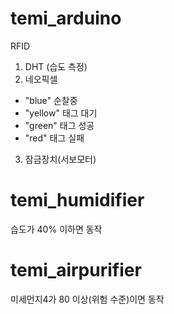 # temi_arduino
RFID
1. DHT (습도 측정)
2. 네오픽셀
- "blue" 순찰중
- "yellow" 태그 대기
- "green" 태그 성공
- "red" 태그 실패
3. 잠금장치(서보모터)
# temi_humidifier
  습도가 40% 이하면 동작
# temi_airpurifier
  미세먼지4가 80 이상(위험 수준)이면 동작

